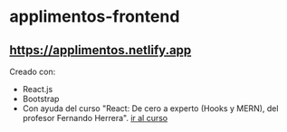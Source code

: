 # applimentos-frontend

## https://applimentos.netlify.app

Creado con:
  - React.js
  - Bootstrap
  - Con ayuda del curso "React: De cero a experto (Hooks y MERN), del profesor Fernando Herrera". [ir al curso](https://www.udemy.com/course/react-cero-experto/)
